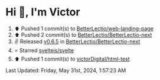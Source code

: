 <h1>Hi 👋, I'm Victor </h1>

<!--RECENT_ACTIVITY:start-->
1. ⬆️ Pushed 1 commit(s) to [BetterLectio/web-landing-page](https://github.com/BetterLectio/web-landing-page)<br>
2. ⬆️ Pushed 2 commit(s) to [BetterLectio/BetterLectio-next](https://github.com/BetterLectio/BetterLectio-next)<br>
3. ✌️ Released [v0.6.5](https://github.com/BetterLectio/BetterLectio-next/releases/tag/v0.6.5) in [BetterLectio/BetterLectio-next](https://github.com/BetterLectio/BetterLectio-next)<br>
4. ⭐ Starred [sveltejs/svelte](https://github.com/sveltejs/svelte)<br>
5. ⬆️ Pushed 1 commit(s) to [victorDigital/html-test](https://github.com/victorDigital/html-test)<br>
<!--RECENT_ACTIVITY:end-->

<!--RECENT_ACTIVITY:last_update-->
Last Updated: Friday, May 31st, 2024, 1:57:23 AM
<!--RECENT_ACTIVITY:last_update_end-->
